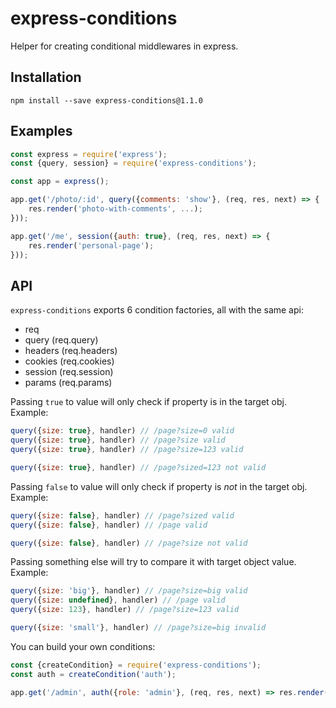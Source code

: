 # express-conditions

Helper for creating conditional middlewares in express.

## Installation
```
npm install --save express-conditions@1.1.0
```


## Examples
```js
const express = require('express');
const {query, session} = require('express-conditions');

const app = express();

app.get('/photo/:id', query({comments: 'show'}, (req, res, next) => {
    res.render('photo-with-comments', ...);
}));

app.get('/me', session({auth: true}, (req, res, next) => {
    res.render('personal-page');
}));
```

## API

`express-conditions` exports 6 condition factories, all with the same api:
* req
* query (req.query)
* headers (req.headers)
* cookies (req.cookies)
* session (req.session)
* params (req.params)

Passing `true` to value will only check if property is in the target obj. Example:
```js
query({size: true}, handler) // /page?size=0 valid
query({size: true}, handler) // /page?size valid
query({size: true}, handler) // /page?size=123 valid

query({size: true}, handler) // /page?sized=123 not valid
```

Passing `false` to value will only check if property is *not* in the target obj. Example:
```js
query({size: false}, handler) // /page?sized valid
query({size: false}, handler) // /page valid

query({size: false}, handler) // /page?size not valid
```

Passing something else will try to compare it with target object value. Example:
```js
query({size: 'big'}, handler) // /page?size=big valid
query({size: undefined}, handler) // /page valid
query({size: 123}, handler) // /page?size=123 valid

query({size: 'small'}, handler) // /page?size=big invalid
```

You can build your own conditions:

```js
const {createCondition} = require('express-conditions');
const auth = createCondition('auth');

app.get('/admin', auth({role: 'admin'}, (req, res, next) => res.render('admin')));
```
